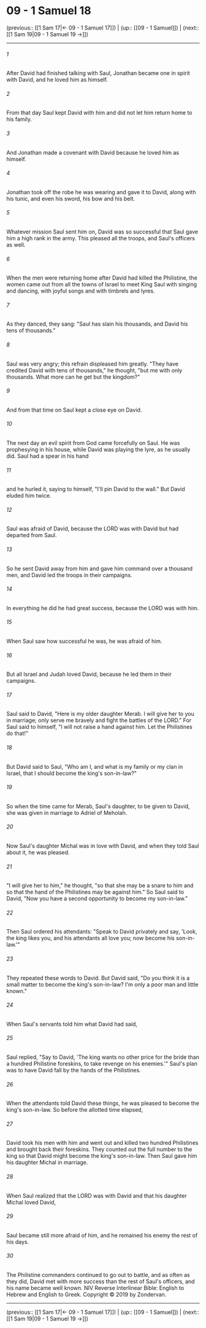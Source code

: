 # 09 - 1 Samuel 18

(previous:: [[1 Sam 17|← 09 - 1 Samuel 17]]) | (up:: [[09 - 1 Samuel]]) | (next:: [[1 Sam 19|09 - 1 Samuel 19 →]])

***


###### 1 
After David had finished talking with Saul, Jonathan became one in spirit with David, and he loved him as himself. 

###### 2 
From that day Saul kept David with him and did not let him return home to his family. 

###### 3 
And Jonathan made a covenant with David because he loved him as himself. 

###### 4 
Jonathan took off the robe he was wearing and gave it to David, along with his tunic, and even his sword, his bow and his belt. 

###### 5 
Whatever mission Saul sent him on, David was so successful that Saul gave him a high rank in the army. This pleased all the troops, and Saul's officers as well. 

###### 6 
When the men were returning home after David had killed the Philistine, the women came out from all the towns of Israel to meet King Saul with singing and dancing, with joyful songs and with timbrels and lyres. 

###### 7 
As they danced, they sang: "Saul has slain his thousands, and David his tens of thousands." 

###### 8 
Saul was very angry; this refrain displeased him greatly. "They have credited David with tens of thousands," he thought, "but me with only thousands. What more can he get but the kingdom?" 

###### 9 
And from that time on Saul kept a close eye on David. 

###### 10 
The next day an evil spirit from God came forcefully on Saul. He was prophesying in his house, while David was playing the lyre, as he usually did. Saul had a spear in his hand 

###### 11 
and he hurled it, saying to himself, "I'll pin David to the wall." But David eluded him twice. 

###### 12 
Saul was afraid of David, because the LORD was with David but had departed from Saul. 

###### 13 
So he sent David away from him and gave him command over a thousand men, and David led the troops in their campaigns. 

###### 14 
In everything he did he had great success, because the LORD was with him. 

###### 15 
When Saul saw how successful he was, he was afraid of him. 

###### 16 
But all Israel and Judah loved David, because he led them in their campaigns. 

###### 17 
Saul said to David, "Here is my older daughter Merab. I will give her to you in marriage; only serve me bravely and fight the battles of the LORD." For Saul said to himself, "I will not raise a hand against him. Let the Philistines do that!" 

###### 18 
But David said to Saul, "Who am I, and what is my family or my clan in Israel, that I should become the king's son-in-law?" 

###### 19 
So when the time came for Merab, Saul's daughter, to be given to David, she was given in marriage to Adriel of Meholah. 

###### 20 
Now Saul's daughter Michal was in love with David, and when they told Saul about it, he was pleased. 

###### 21 
"I will give her to him," he thought, "so that she may be a snare to him and so that the hand of the Philistines may be against him." So Saul said to David, "Now you have a second opportunity to become my son-in-law." 

###### 22 
Then Saul ordered his attendants: "Speak to David privately and say, 'Look, the king likes you, and his attendants all love you; now become his son-in-law.'" 

###### 23 
They repeated these words to David. But David said, "Do you think it is a small matter to become the king's son-in-law? I'm only a poor man and little known." 

###### 24 
When Saul's servants told him what David had said, 

###### 25 
Saul replied, "Say to David, 'The king wants no other price for the bride than a hundred Philistine foreskins, to take revenge on his enemies.'" Saul's plan was to have David fall by the hands of the Philistines. 

###### 26 
When the attendants told David these things, he was pleased to become the king's son-in-law. So before the allotted time elapsed, 

###### 27 
David took his men with him and went out and killed two hundred Philistines and brought back their foreskins. They counted out the full number to the king so that David might become the king's son-in-law. Then Saul gave him his daughter Michal in marriage. 

###### 28 
When Saul realized that the LORD was with David and that his daughter Michal loved David, 

###### 29 
Saul became still more afraid of him, and he remained his enemy the rest of his days. 

###### 30 
The Philistine commanders continued to go out to battle, and as often as they did, David met with more success than the rest of Saul's officers, and his name became well known. NIV Reverse Interlinear Bible: English to Hebrew and English to Greek. Copyright © 2019 by Zondervan.

***

(previous:: [[1 Sam 17|← 09 - 1 Samuel 17]]) | (up:: [[09 - 1 Samuel]]) | (next:: [[1 Sam 19|09 - 1 Samuel 19 →]])
